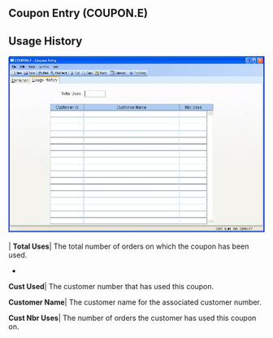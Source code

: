 ## Coupon Entry (COUPON.E)
<PageHeader />

## Usage History

![](./COUPON-E-2.jpg)

| **Total Uses**|  The total number of orders on which the coupon has been
used.

-  
**Cust Used**|  The customer number that has used this coupon.

**Customer Name**|  The customer name for the associated customer number.

**Cust Nbr Uses**|  The number of orders the customer has used this coupon on.


<badge text= "Version 8.10.57 " vertical="middle" />

<PageFooter />
